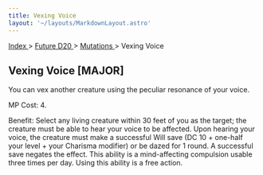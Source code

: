 ```yaml
---
title: Vexing Voice
layout: '~/layouts/MarkdownLayout.astro'
---
```


[ Index ](/) > [ Future D20 ](/future.d20.srd) > [ Mutations ](/future.d20.srd/mutations) > Vexing Voice

##  Vexing Voice [MAJOR]

You can vex another creature using the peculiar resonance of your voice.

MP Cost: 4.

Benefit: Select any living creature within 30 feet of you as the target; the
creature must be able to hear your voice to be affected. Upon hearing your
voice, the creature must make a successful Will save (DC 10 + one-half your
level + your Charisma modifier) or be dazed for 1 round. A successful save
negates the effect. This ability is a mind-affecting compulsion usable three
times per day. Using this ability is a free action.

